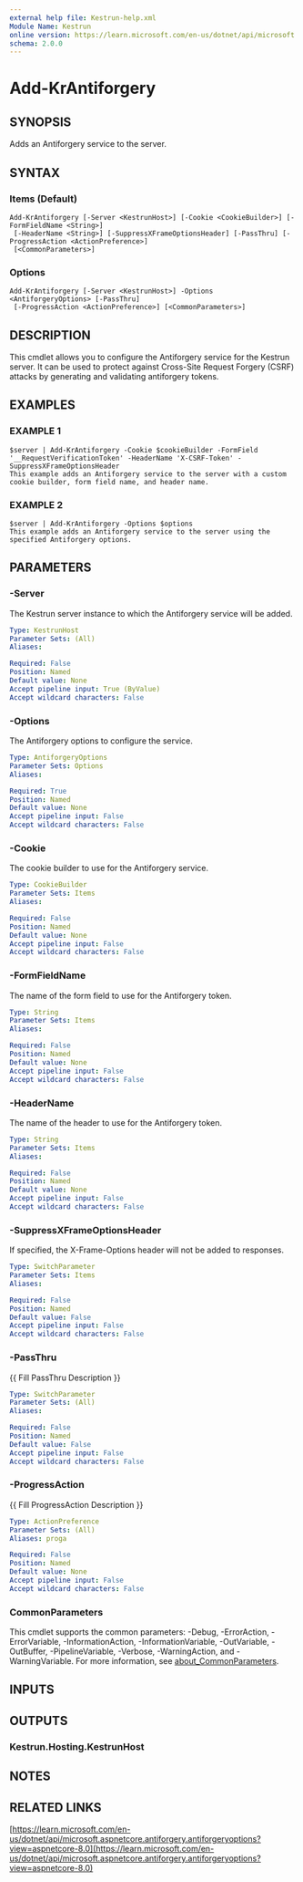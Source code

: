 ```yaml
---
external help file: Kestrun-help.xml
Module Name: Kestrun
online version: https://learn.microsoft.com/en-us/dotnet/api/microsoft.aspnetcore.antiforgery.antiforgeryoptions?view=aspnetcore-8.0
schema: 2.0.0
---
```


# Add-KrAntiforgery

## SYNOPSIS
Adds an Antiforgery service to the server.

## SYNTAX

### Items (Default)
```
Add-KrAntiforgery [-Server <KestrunHost>] [-Cookie <CookieBuilder>] [-FormFieldName <String>]
 [-HeaderName <String>] [-SuppressXFrameOptionsHeader] [-PassThru] [-ProgressAction <ActionPreference>]
 [<CommonParameters>]
```

### Options
```
Add-KrAntiforgery [-Server <KestrunHost>] -Options <AntiforgeryOptions> [-PassThru]
 [-ProgressAction <ActionPreference>] [<CommonParameters>]
```

## DESCRIPTION
This cmdlet allows you to configure the Antiforgery service for the Kestrun server.
It can be used to protect against Cross-Site Request Forgery (CSRF) attacks by generating and validating antiforgery tokens.

## EXAMPLES

### EXAMPLE 1
```
$server | Add-KrAntiforgery -Cookie $cookieBuilder -FormField '__RequestVerificationToken' -HeaderName 'X-CSRF-Token' -SuppressXFrameOptionsHeader
This example adds an Antiforgery service to the server with a custom cookie builder, form field name, and header name.
```

### EXAMPLE 2
```
$server | Add-KrAntiforgery -Options $options
This example adds an Antiforgery service to the server using the specified Antiforgery options.
```

## PARAMETERS

### -Server
The Kestrun server instance to which the Antiforgery service will be added.

```yaml
Type: KestrunHost
Parameter Sets: (All)
Aliases:

Required: False
Position: Named
Default value: None
Accept pipeline input: True (ByValue)
Accept wildcard characters: False
```

### -Options
The Antiforgery options to configure the service.

```yaml
Type: AntiforgeryOptions
Parameter Sets: Options
Aliases:

Required: True
Position: Named
Default value: None
Accept pipeline input: False
Accept wildcard characters: False
```

### -Cookie
The cookie builder to use for the Antiforgery service.

```yaml
Type: CookieBuilder
Parameter Sets: Items
Aliases:

Required: False
Position: Named
Default value: None
Accept pipeline input: False
Accept wildcard characters: False
```

### -FormFieldName
The name of the form field to use for the Antiforgery token.

```yaml
Type: String
Parameter Sets: Items
Aliases:

Required: False
Position: Named
Default value: None
Accept pipeline input: False
Accept wildcard characters: False
```

### -HeaderName
The name of the header to use for the Antiforgery token.

```yaml
Type: String
Parameter Sets: Items
Aliases:

Required: False
Position: Named
Default value: None
Accept pipeline input: False
Accept wildcard characters: False
```

### -SuppressXFrameOptionsHeader
If specified, the X-Frame-Options header will not be added to responses.

```yaml
Type: SwitchParameter
Parameter Sets: Items
Aliases:

Required: False
Position: Named
Default value: False
Accept pipeline input: False
Accept wildcard characters: False
```

### -PassThru
{{ Fill PassThru Description }}

```yaml
Type: SwitchParameter
Parameter Sets: (All)
Aliases:

Required: False
Position: Named
Default value: False
Accept pipeline input: False
Accept wildcard characters: False
```

### -ProgressAction
{{ Fill ProgressAction Description }}

```yaml
Type: ActionPreference
Parameter Sets: (All)
Aliases: proga

Required: False
Position: Named
Default value: None
Accept pipeline input: False
Accept wildcard characters: False
```

### CommonParameters
This cmdlet supports the common parameters: -Debug, -ErrorAction, -ErrorVariable, -InformationAction, -InformationVariable, -OutVariable, -OutBuffer, -PipelineVariable, -Verbose, -WarningAction, and -WarningVariable. For more information, see [about_CommonParameters](http://go.microsoft.com/fwlink/?LinkID=113216).

## INPUTS

## OUTPUTS

### Kestrun.Hosting.KestrunHost
## NOTES

## RELATED LINKS

[https://learn.microsoft.com/en-us/dotnet/api/microsoft.aspnetcore.antiforgery.antiforgeryoptions?view=aspnetcore-8.0](https://learn.microsoft.com/en-us/dotnet/api/microsoft.aspnetcore.antiforgery.antiforgeryoptions?view=aspnetcore-8.0)

